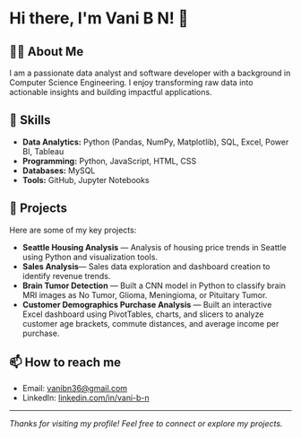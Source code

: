 # Hi there, I'm Vani B N! 👋

## 👩‍💻 About Me
I am a passionate data analyst and software developer with a background in Computer Science Engineering. I enjoy transforming raw data into actionable insights and building impactful applications.

## 💼 Skills
- **Data Analytics:** Python (Pandas, NumPy, Matplotlib), SQL, Excel, Power BI, Tableau
- **Programming:** Python, JavaScript, HTML, CSS
- **Databases:** MySQL
- **Tools:**  GitHub, Jupyter Notebooks

## 🚀 Projects
Here are some of my key projects:

- **Seattle Housing Analysis** — Analysis of housing price trends in Seattle using Python and visualization tools.
- **Sales Analysis**— Sales data exploration and dashboard creation to identify revenue trends.
- **Brain Tumor Detection** — Built a CNN model in Python to classify brain MRI images as No Tumor, Glioma, Meningioma, or Pituitary Tumor.
- **Customer Demographics Purchase Analysis** — Built an interactive Excel dashboard using PivotTables, charts, and slicers to analyze customer age brackets, commute distances, and average income per purchase.


## 📫 How to reach me
- Email: vanibn36@gmail.com
- LinkedIn: [linkedin.com/in/vani-b-n](https://linkedin.com/in/vani-b-n)
  
---

*Thanks for visiting my profile! Feel free to connect or explore my projects.*
